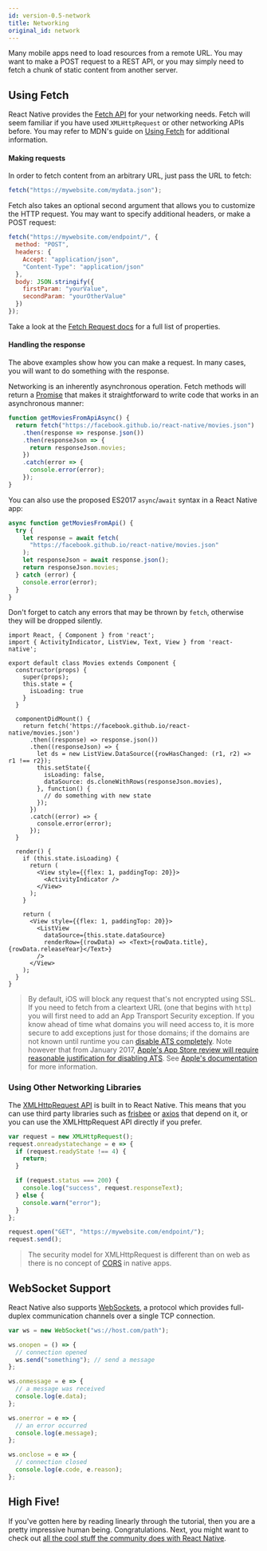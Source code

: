 ```yaml
---
id: version-0.5-network
title: Networking
original_id: network
---
```


Many mobile apps need to load resources from a remote URL. You may want to make
a POST request to a REST API, or you may simply need to fetch a chunk of static
content from another server.

## Using Fetch

React Native provides the
[Fetch API](https://developer.mozilla.org/en-US/docs/Web/API/Fetch_API) for your
networking needs. Fetch will seem familiar if you have used `XMLHttpRequest` or
other networking APIs before. You may refer to MDN's guide on
[Using Fetch](https://developer.mozilla.org/en-US/docs/Web/API/Fetch_API/Using_Fetch)
for additional information.

#### Making requests

In order to fetch content from an arbitrary URL, just pass the URL to fetch:

```js
fetch("https://mywebsite.com/mydata.json");
```

Fetch also takes an optional second argument that allows you to customize the
HTTP request. You may want to specify additional headers, or make a POST
request:

```js
fetch("https://mywebsite.com/endpoint/", {
  method: "POST",
  headers: {
    Accept: "application/json",
    "Content-Type": "application/json"
  },
  body: JSON.stringify({
    firstParam: "yourValue",
    secondParam: "yourOtherValue"
  })
});
```

Take a look at the
[Fetch Request docs](https://developer.mozilla.org/en-US/docs/Web/API/Request)
for a full list of properties.

#### Handling the response

The above examples show how you can make a request. In many cases, you will want
to do something with the response.

Networking is an inherently asynchronous operation. Fetch methods will return a
[Promise](https://developer.mozilla.org/en-US/docs/Web/JavaScript/Reference/Global_Objects/Promise)
that makes it straightforward to write code that works in an asynchronous
manner:

```js
function getMoviesFromApiAsync() {
  return fetch("https://facebook.github.io/react-native/movies.json")
    .then(response => response.json())
    .then(responseJson => {
      return responseJson.movies;
    })
    .catch(error => {
      console.error(error);
    });
}
```

You can also use the proposed ES2017 `async`/`await` syntax in a React Native
app:

```js
async function getMoviesFromApi() {
  try {
    let response = await fetch(
      "https://facebook.github.io/react-native/movies.json"
    );
    let responseJson = await response.json();
    return responseJson.movies;
  } catch (error) {
    console.error(error);
  }
}
```

Don't forget to catch any errors that may be thrown by `fetch`, otherwise they
will be dropped silently.

```SnackPlayer name=Fetch%20Example
import React, { Component } from 'react';
import { ActivityIndicator, ListView, Text, View } from 'react-native';

export default class Movies extends Component {
  constructor(props) {
    super(props);
    this.state = {
      isLoading: true
    }
  }

  componentDidMount() {
    return fetch('https://facebook.github.io/react-native/movies.json')
      .then((response) => response.json())
      .then((responseJson) => {
        let ds = new ListView.DataSource({rowHasChanged: (r1, r2) => r1 !== r2});
        this.setState({
          isLoading: false,
          dataSource: ds.cloneWithRows(responseJson.movies),
        }, function() {
          // do something with new state
        });
      })
      .catch((error) => {
        console.error(error);
      });
  }

  render() {
    if (this.state.isLoading) {
      return (
        <View style={{flex: 1, paddingTop: 20}}>
          <ActivityIndicator />
        </View>
      );
    }

    return (
      <View style={{flex: 1, paddingTop: 20}}>
        <ListView
          dataSource={this.state.dataSource}
          renderRow={(rowData) => <Text>{rowData.title}, {rowData.releaseYear}</Text>}
        />
      </View>
    );
  }
}
```

> By default, iOS will block any request that's not encrypted using SSL. If you
> need to fetch from a cleartext URL (one that begins with `http`) you will
> first need to add an App Transport Security exception. If you know ahead of
> time what domains you will need access to, it is more secure to add exceptions
> just for those domains; if the domains are not known until runtime you can
> [disable ATS completely](integration-with-existing-apps.md#app-transport-security).
> Note however that from January 2017,
> [Apple's App Store review will require reasonable justification for disabling ATS](https://forums.developer.apple.com/thread/48979).
> See
> [Apple's documentation](https://developer.apple.com/library/ios/documentation/General/Reference/InfoPlistKeyReference/Articles/CocoaKeys.html#//apple_ref/doc/uid/TP40009251-SW33)
> for more information.

### Using Other Networking Libraries

The
[XMLHttpRequest API](https://developer.mozilla.org/en-US/docs/Web/API/XMLHttpRequest)
is built in to React Native. This means that you can use third party libraries
such as [frisbee](https://github.com/niftylettuce/frisbee) or
[axios](https://github.com/mzabriskie/axios) that depend on it, or you can use
the XMLHttpRequest API directly if you prefer.

```js
var request = new XMLHttpRequest();
request.onreadystatechange = e => {
  if (request.readyState !== 4) {
    return;
  }

  if (request.status === 200) {
    console.log("success", request.responseText);
  } else {
    console.warn("error");
  }
};

request.open("GET", "https://mywebsite.com/endpoint/");
request.send();
```

> The security model for XMLHttpRequest is different than on web as there is no
> concept of [CORS](http://en.wikipedia.org/wiki/Cross-origin_resource_sharing)
> in native apps.

## WebSocket Support

React Native also supports
[WebSockets](https://developer.mozilla.org/en-US/docs/Web/API/WebSocket), a
protocol which provides full-duplex communication channels over a single TCP
connection.

```js
var ws = new WebSocket("ws://host.com/path");

ws.onopen = () => {
  // connection opened
  ws.send("something"); // send a message
};

ws.onmessage = e => {
  // a message was received
  console.log(e.data);
};

ws.onerror = e => {
  // an error occurred
  console.log(e.message);
};

ws.onclose = e => {
  // connection closed
  console.log(e.code, e.reason);
};
```

## High Five!

If you've gotten here by reading linearly through the tutorial, then you are a
pretty impressive human being. Congratulations. Next, you might want to check
out
[all the cool stuff the community does with React Native](more-resources.md).
